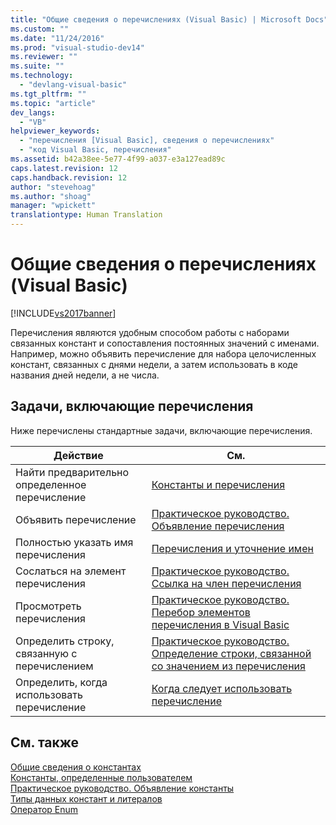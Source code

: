 ```yaml
---
title: "Общие сведения о перечислениях (Visual Basic) | Microsoft Docs"
ms.custom: ""
ms.date: "11/24/2016"
ms.prod: "visual-studio-dev14"
ms.reviewer: ""
ms.suite: ""
ms.technology: 
  - "devlang-visual-basic"
ms.tgt_pltfrm: ""
ms.topic: "article"
dev_langs: 
  - "VB"
helpviewer_keywords: 
  - "перечисления [Visual Basic], сведения о перечислениях"
  - "код Visual Basic, перечисления"
ms.assetid: b42a38ee-5e77-4f99-a037-e3a127ead89c
caps.latest.revision: 12
caps.handback.revision: 12
author: "stevehoag"
ms.author: "shoag"
manager: "wpickett"
translationtype: Human Translation
---
```

# Общие сведения о перечислениях (Visual Basic)
[!INCLUDE[vs2017banner](../../../../csharp/includes/vs2017banner.md)]

Перечисления являются удобным способом работы с наборами связанных констант и сопоставления постоянных значений с именами.  Например, можно объявить перечисление для набора целочисленных констант, связанных с днями недели, а затем использовать в коде названия дней недели, а не числа.  
  
## Задачи, включающие перечисления  
 Ниже перечислены стандартные задачи, включающие перечисления.  
  
|Действие|См.|  
|--------------|---------|  
|Найти предварительно определенное перечисление|[Константы и перечисления](../../../../visual-basic/language-reference/constants-and-enumerations.md)|  
|Объявить перечисление|[Практическое руководство. Объявление перечисления](../../../../visual-basic/programming-guide/language-features/constants-enums/how-to-declare-enumerations.md)|  
|Полностью указать имя перечисления|[Перечисления и уточнение имен](../../../../visual-basic/programming-guide/language-features/constants-enums/enumerations-and-name-qualification.md)|  
|Сослаться на элемент перечисления|[Практическое руководство. Ссылка на член перечисления](../../../../visual-basic/programming-guide/language-features/constants-enums/how-to-refer-to-an-enumeration-member.md)|  
|Просмотреть перечисления|[Практическое руководство. Перебор элементов перечисления в Visual Basic](../../../../visual-basic/programming-guide/language-features/constants-enums/how-to-iterate-through-an-enumeration.md)|  
|Определить строку, связанную с перечислением|[Практическое руководство. Определение строки, связанной со значением из перечисления](../../../../visual-basic/programming-guide/language-features/constants-enums/how-to-determine-the-string-associated-with-an-enumeration-value.md)|  
|Определить, когда использовать перечисление|[Когда следует использовать перечисление](../../../../visual-basic/programming-guide/language-features/constants-enums/when-to-use-an-enumeration.md)|  
  
## См. также  
 [Общие сведения о константах](../../../../visual-basic/programming-guide/language-features/constants-enums/constants-overview.md)   
 [Константы, определенные пользователем](../../../../visual-basic/programming-guide/language-features/constants-enums/user-defined-constants.md)   
 [Практическое руководство. Объявление константы](../../../../visual-basic/programming-guide/language-features/constants-enums/how-to-declare-a-constant.md)   
 [Типы данных констант и литералов](../../../../visual-basic/programming-guide/language-features/constants-enums/constant-and-literal-data-types.md)   
 [Оператор Enum](../../../../visual-basic/language-reference/statements/enum-statement.md)